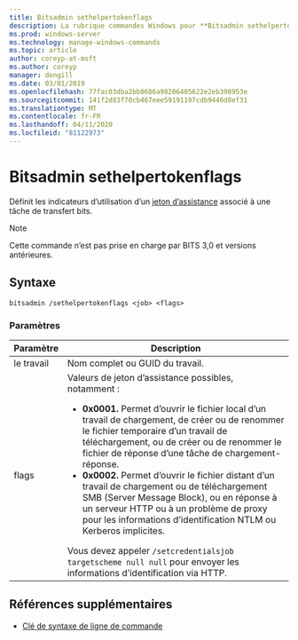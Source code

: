 ```yaml
---
title: Bitsadmin sethelpertokenflags
description: La rubrique commandes Windows pour **Bitsadmin sethelpertokenflags**, qui définit les indicateurs d’utilisation d’un jeton d’assistance associé à une tâche de transfert bits.
ms.prod: windows-server
ms.technology: manage-windows-commands
ms.topic: article
author: coreyp-at-msft
ms.author: coreyp
manager: dongill
ms.date: 03/01/2019
ms.openlocfilehash: 77fac03dba2bb0686a98206405622e2eb398953e
ms.sourcegitcommit: 141f2d83f70cb467eee59191197cdb9446d8ef31
ms.translationtype: MT
ms.contentlocale: fr-FR
ms.lasthandoff: 04/11/2020
ms.locfileid: "81122973"
---
```

# <a name="bitsadmin-sethelpertokenflags"></a>Bitsadmin sethelpertokenflags

Définit les indicateurs d’utilisation d’un [jeton d’assistance](https://docs.microsoft.com/windows/win32/bits/helper-tokens-for-bits-transfer-jobs) associé à une tâche de transfert bits.

> [!NOTE]
> Cette commande n’est pas prise en charge par BITS 3,0 et versions antérieures.

## <a name="syntax"></a>Syntaxe

```
bitsadmin /sethelpertokenflags <job> <flags>
```

### <a name="parameters"></a>Paramètres

| Paramètre | Description |
| --------- | ----------- |
| le travail | Nom complet ou GUID du travail. |
| flags | Valeurs de jeton d’assistance possibles, notamment :<ul><li>**0x0001.** Permet d’ouvrir le fichier local d’un travail de chargement, de créer ou de renommer le fichier temporaire d’un travail de téléchargement, ou de créer ou de renommer le fichier de réponse d’une tâche de chargement-réponse.</li><li>**0x0002.** Permet d’ouvrir le fichier distant d’un travail de chargement ou de téléchargement SMB (Server Message Block), ou en réponse à un serveur HTTP ou à un problème de proxy pour les informations d’identification NTLM ou Kerberos implicites.</li></ul>Vous devez appeler `/setcredentialsjob targetscheme null null` pour envoyer les informations d’identification via HTTP. |

## <a name="additional-references"></a>Références supplémentaires

- [Clé de syntaxe de ligne de commande](command-line-syntax-key.md)
